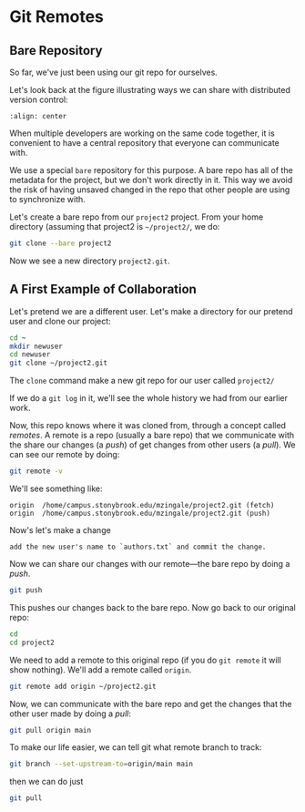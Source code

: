 # Git Remotes

## Bare Repository

So far, we've just been using our git repo for ourselves.

Let's look back at the figure illustrating ways we can share with distributed version control:

```{image} distributed_version_control.png
:align: center
```

When multiple developers are working on the same code together, it is
convenient to have a central repository that everyone can communicate
with.

We use a special `bare` repository for this purpose.  A bare repo
has all of the metadata for the project, but we don't work directly in
it.  This way we avoid the risk of having unsaved changed in the repo
that other people are using to synchronize with.

Let's create a bare repo from our `project2` project.  From your home directory
(assuming that project2 is `~/project2/`, we do:

```bash
git clone --bare project2
```

Now we see a new directory `project2.git`.



## A First Example of Collaboration

Let's pretend we are a different user.  Let's make a directory for our
pretend user and clone our project:

```bash
cd ~
mkdir newuser
cd newuser
git clone ~/project2.git
```

The `clone` command make a new git repo for our user called `project2/`

If we do a `git log` in it, we'll see the whole history we had from
our earlier work.

Now, this repo knows where it was cloned from, through a concept
called *remotes*.  A remote is a repo (usually a bare repo) that we
communicate with the share our changes (a *push*) of get changes from
other users (a *pull*).  We can see our remote by doing:

```bash
git remote -v
```

We'll see something like:

```
origin	/home/campus.stonybrook.edu/mzingale/project2.git (fetch)
origin	/home/campus.stonybrook.edu/mzingale/project2.git (push)
```

Now's let's make a change

```{admonition} try it...
add the new user's name to `authors.txt` and commit the change.
```

Now we can share our changes with our remote&mdash;the bare repo by doing a *push*.

```bash
git push
```

This pushes our changes back to the bare repo.  Now go back to our original repo:

```bash
cd
cd project2
```

We need to add a remote to this original repo (if you do `git
remote` it will show nothing).  We'll add a remote called `origin`.

```bash
git remote add origin ~/project2.git
```

Now, we can communicate with the bare repo and get the changes that
the other user made by doing a *pull*:

```bash
git pull origin main
```

To make our life easier, we can tell git what remote branch to track:

```bash
git branch --set-upstream-to=origin/main main
```

then we can do just

```bash
git pull
```

